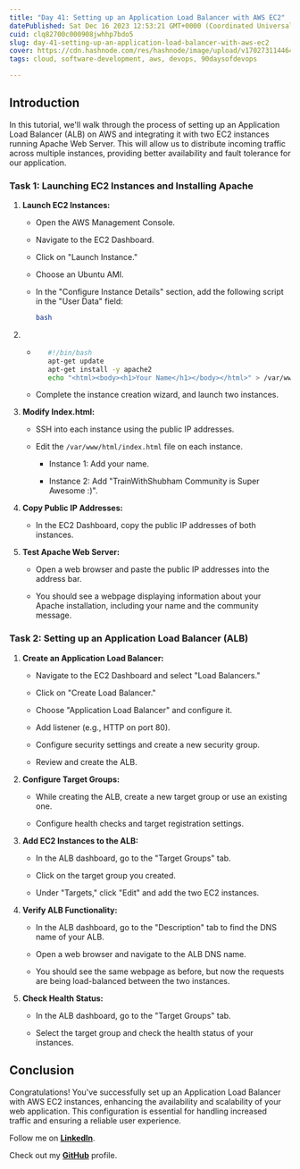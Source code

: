 ```yaml
---
title: "Day 41: Setting up an Application Load Balancer with AWS EC2"
datePublished: Sat Dec 16 2023 12:53:21 GMT+0000 (Coordinated Universal Time)
cuid: clq82700c000908jwhhp7bdo5
slug: day-41-setting-up-an-application-load-balancer-with-aws-ec2
cover: https://cdn.hashnode.com/res/hashnode/image/upload/v1702731144644/c34a1513-563f-42fb-85c5-94f65477e636.png
tags: cloud, software-development, aws, devops, 90daysofdevops

---
```


## Introduction

In this tutorial, we'll walk through the process of setting up an Application Load Balancer (ALB) on AWS and integrating it with two EC2 instances running Apache Web Server. This will allow us to distribute incoming traffic across multiple instances, providing better availability and fault tolerance for our application.

### Task 1: Launching EC2 Instances and Installing Apache

1. **Launch EC2 Instances:**
    
    * Open the AWS Management Console.
        
    * Navigate to the EC2 Dashboard.
        
    * Click on "Launch Instance."
        
    * Choose an Ubuntu AMI.
        
    * In the "Configure Instance Details" section, add the following script in the "User Data" field:
        
        ```bash
        bash
        ```
        

1. * ```bash
        #!/bin/bash
        apt-get update
        apt-get install -y apache2
        echo "<html><body><h1>Your Name</h1></body></html>" > /var/www/html/index.html
        ```
        
    * Complete the instance creation wizard, and launch two instances.
        
2. **Modify Index.html:**
    
    * SSH into each instance using the public IP addresses.
        
    * Edit the `/var/www/html/index.html` file on each instance.
        
        * Instance 1: Add your name.
            
        * Instance 2: Add "TrainWithShubham Community is Super Awesome :)".
            
3. **Copy Public IP Addresses:**
    
    * In the EC2 Dashboard, copy the public IP addresses of both instances.
        
4. **Test Apache Web Server:**
    
    * Open a web browser and paste the public IP addresses into the address bar.
        
    * You should see a webpage displaying information about your Apache installation, including your name and the community message.
        

### Task 2: Setting up an Application Load Balancer (ALB)

1. **Create an Application Load Balancer:**
    
    * Navigate to the EC2 Dashboard and select "Load Balancers."
        
    * Click on "Create Load Balancer."
        
    * Choose "Application Load Balancer" and configure it.
        
    * Add listener (e.g., HTTP on port 80).
        
    * Configure security settings and create a new security group.
        
    * Review and create the ALB.
        
2. **Configure Target Groups:**
    
    * While creating the ALB, create a new target group or use an existing one.
        
    * Configure health checks and target registration settings.
        
3. **Add EC2 Instances to the ALB:**
    
    * In the ALB dashboard, go to the "Target Groups" tab.
        
    * Click on the target group you created.
        
    * Under "Targets," click "Edit" and add the two EC2 instances.
        
4. **Verify ALB Functionality:**
    
    * In the ALB dashboard, go to the "Description" tab to find the DNS name of your ALB.
        
    * Open a web browser and navigate to the ALB DNS name.
        
    * You should see the same webpage as before, but now the requests are being load-balanced between the two instances.
        
5. **Check Health Status:**
    
    * In the ALB dashboard, go to the "Target Groups" tab.
        
    * Select the target group and check the health status of your instances.
        

## Conclusion

Congratulations! You've successfully set up an Application Load Balancer with AWS EC2 instances, enhancing the availability and scalability of your web application. This configuration is essential for handling increased traffic and ensuring a reliable user experience.

Follow me on [**LinkedIn**](https://www.linkedin.com/in/arjunmenon-devops/).

Check out my [**GitHub**](https://github.com/ArjunMnn) profile.